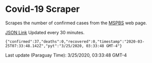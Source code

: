 # Covid-19 Scraper

Scrapes the number of confirmed cases from the [MSPBS](https://www.mspbs.gov.py/covid-19.php) web page.

[JSON Link](https://jmayalag.github.io/covid19-scrape/cases.json)
Updated every 30 minutes.
```
{"confirmed":37,"deaths":0,"recovered":0,"timestamp":"2020-03-25T07:33:48.142Z","pyt":"3/25/2020, 03:33:48 GMT-4"}
```
Last update (Paraguay Time): 3/25/2020, 03:33:48 GMT-4